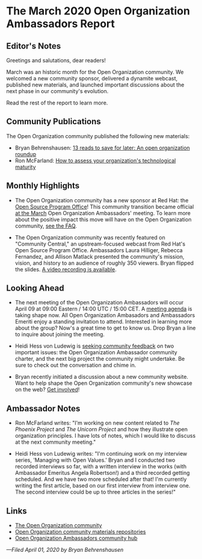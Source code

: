 # The March 2020 Open Organization Ambassadors Report

## Editor's Notes

Greetings and salutations, dear readers!

March was an historic month for the Open Organization community. We welcomed a new community sponsor, delivered a dynamite webcast, published new materials, and launched important discussions about the next phase in our community's evolution.

Read the rest of the report to learn more.

## Community Publications

The Open Organization community published the following new materials:

- Bryan Behrenshausen: [13 reads to save for later: An open organization roundup](https://opensource.com/open-organization/20/3/recap-recent-article-series)
- Ron McFarland: [How to assess your organization's technological maturity](https://opensource.com/open-organization/20/3/communication-technology-worksheet)

## Monthly Highlights

- The Open Organization community has a new sponsor at Red Hat: the [Open Source Program Office](https://www.redhat.com/en/about/our-community-contributions)! This community transition became official [at the March](https://www.theopenorganization.community/t/march-12-2020-meeting/115/4) Open Organization Ambassadors' meeting. To learn more about the positive impact this move will have on the Open Organization community, [see the FAQ](https://www.theopenorganization.community/t/open-organization-project-transition-faq/119).

- The Open Organization community was recently featured on "Community Central," an upstream-focused webcast from Red Hat's Open Source Program Office. Ambassadors Laura Hilliger, Rebecca Fernandez, and Allison Matlack presented the community's mission, vision, and history to an audience of roughly 350 viewers. Bryan flipped the slides. [A video recording is available](https://www.youtube.com/watch?v=Snf6vICDbzw).

## Looking Ahead

- The next meeting of the Open Organization Ambassadors will occur April 09 at 09:00 Eastern / 14:00 UTC / 15:00 CET. A [meeting agenda](https://www.theopenorganization.community/t/april-09-2020-meeting/122) is taking shape now. All Open Organization Ambasadors and Ambassadors Emeriti enjoy a standing invitation to attend. Interested in learning more about the group? Now's a great time to get to know us. Drop Bryan a line to inquire about joining the meeting.

- Heidi Hess von Ludewig is [seeking community feedback](https://www.theopenorganization.community/t/our-future-ambassador-group-governance-and-focus-project/121) on two important issues: the Open Organization Ambassador community charter, and the next big project the community might undertake. Be sure to check out the conversation and chime in.

- Bryan recently initiated a discussion about a new community website. Want to help shape the Open Organization community's new showcase on the web? [Get involved](https://www.theopenorganization.community/t/building-our-new-showcase-on-the-web/123)!

## Ambassador Notes

- Ron McFarland writes: "I'm working on new content related to *The Phoenix Project* and *The Unicorn Project* and how they illustrate open organization principles. I have lots of notes, which I would like to discuss at the next community meeting."

- Heidi Hess von Ludewig writes: "I'm continuing work on my interview series, 'Managing with Open Values.' Bryan and I conducted two recorded interviews so far, with a written interview in the works (with Ambassador Emeritus Angela Robertson!) and a third recorded getting scheduled. And we have two more scheduled after that! I'm currently writing the first article, based on our first interview from interview one. The second interview could be up to three articles in the series!"

## Links

- [The Open Organization community](http://www.theopenorganization.org/)
- [Open Organization community materials repositories](github.com/open-organization-ambassadors)
- [Open Organization Ambassadors community hub](www.theopenorganization.community)

*—Filed April 01, 2020 by Bryan Behrenshausen*
